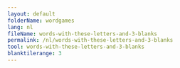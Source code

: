 ```yaml
---
layout: default
folderName: wordgames
lang: nl
fileName: words-with-these-letters-and-3-blanks
permalink: /nl/words-with-these-letters-and-3-blanks
tool: words-with-these-letters-and-3-blanks
blanktilerange: 3
---
```

